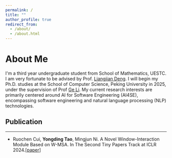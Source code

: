 ```yaml
---
permalink: /
title: ""
author_profile: true
redirect_from: 
  - /about/
  - /about.html
---
```

# About Me

I'm a third year undergraduate student from School of Mathematics, UESTC.  I am very fortunate to be advised by Prof. [Liangjian Deng](https://liangjiandeng.github.io/). I will begin my Ph.D. studies at the School of Computer Science, Peking University in 2025, under the supervision of Prof [Ge Li](https://ligechina.github.io/).
My current research interests are primarily centered around AI for Software Engineering (AI4SE), encompassing software engineering and natural language processing (NLP) technologies.

## Publication
---
- Ruochen Cui, **Yongding Tao**, Mingjun Ni. A Novel Window-Interaction Module Based on W-MSA. In The Second Tiny Papers Track at ICLR 2024.[[paper](https://openreview.net/forum?id=ki4R0z0C4K)]
